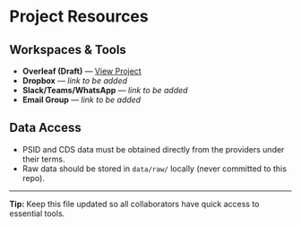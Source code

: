 # Project Resources

## Workspaces & Tools
- **Overleaf (Draft)** — [View Project](https://www.overleaf.com/read/pnphctygwdtm#edd58b)  
- **Dropbox** — _link to be added_  
- **Slack/Teams/WhatsApp** — _link to be added_  
- **Email Group** — _link to be added_  

## Data Access
- PSID and CDS data must be obtained directly from the providers under their terms.
- Raw data should be stored in `data/raw/` locally (never committed to this repo).

---

**Tip:** Keep this file updated so all collaborators have quick access to essential tools.
